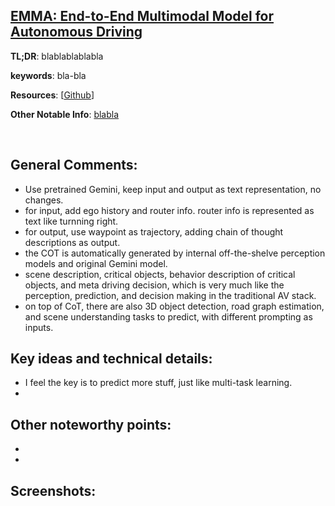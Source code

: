 [EMMA: End-to-End Multimodal Model for Autonomous Driving](https://arxiv.org/pdf/2410.23262) 
---------------	

__TL;DR__: blablablablabla

__keywords__: bla-bla

__Resources__: [[Github](blabla)] 

__Other Notable Info__: [blabla](blabla)

<br/>    

General Comments:
------
* Use pretrained Gemini, keep input and output as text representation, no changes.
* for input, add ego history and router info. router info is represented as text
like turnning right.
* for output, use waypoint as trajectory, adding chain of thought descriptions as output.
* the COT is automatically generated by internal off-the-shelve perception models and original
Gemini model.
* scene description, critical objects, behavior description of critical objects, and meta driving decision, which is very much like the perception, prediction, and decision making in the traditional
AV stack.
* on top of CoT, there are also 3D object detection, road graph estimation, and scene
understanding tasks to predict, with different prompting as inputs.


Key ideas and technical details:
------
* I feel the key is to predict more stuff, just like multi-task learning.
* 

Other noteworthy points:
------
* 
* 

Screenshots:
------
<!-- ![Image1](../img/pointnet_net.png "Architecture") -->

